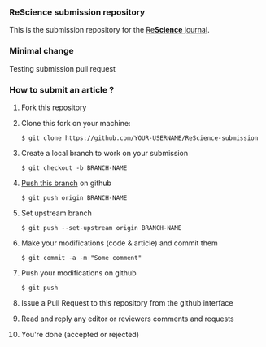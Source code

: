 
### ReScience submission repository

This is the submission repository for the [Re**Science** journal](https://github.com/ReScience/ReScience/wiki).

### Minimal change

Testing submission pull request


### How to submit an article ?

1. Fork this repository

2. Clone this fork on your machine:

   ```
   $ git clone https://github.com/YOUR-USERNAME/ReScience-submission
   ```

3. Create a local branch to work on your submission

   ```
   $ git checkout -b BRANCH-NAME
   ```

4. [Push this branch](https://help.github.com/articles/pushing-to-a-remote/) on github

   ```
   $ git push origin BRANCH-NAME
   ```

5. Set upstream branch

   ```
   $ git push --set-upstream origin BRANCH-NAME
   ```

6. Make your modifications (code & article) and commit them

   ```
   $ git commit -a -m "Some comment"
   ```

7. Push your modifications on github

   ```
   $ git push
   ```

8. Issue a Pull Request to this repository from the github interface

9. Read and reply any editor or reviewers comments and requests

10. You're done (accepted or rejected)
